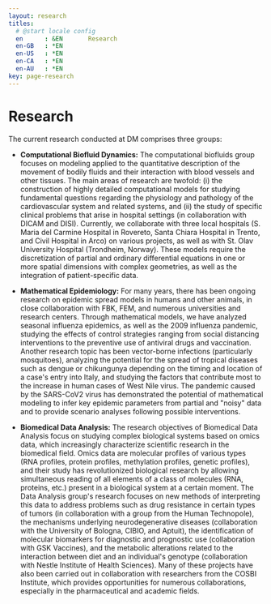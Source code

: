 ```yaml
---
layout: research
titles:
  # @start locale config
  en      : &EN       Research
  en-GB   : *EN
  en-US   : *EN
  en-CA   : *EN
  en-AU   : *EN
key: page-research
---
```


# Research

The current research conducted at DM comprises three groups:
- **Computational Biofluid Dynamics:**
  The computational biofluids group focuses on modeling applied to the quantitative description of the movement of bodily fluids and their interaction with blood vessels and other tissues. The main areas of research are twofold: (i) the construction of highly detailed computational models for studying fundamental questions regarding the physiology and pathology of the cardiovascular system and related systems, and (ii) the study of specific clinical problems that arise in hospital settings (in collaboration with DICAM and DISI). Currently, we collaborate with three local hospitals (S. Maria del Carmine Hospital in Rovereto, Santa Chiara Hospital in Trento, and Civil Hospital in Arco) on various projects, as well as with St. Olav University Hospital (Trondheim, Norway). These models require the discretization of partial and ordinary differential equations in one or more spatial dimensions with complex geometries, as well as the integration of patient-specific data.

- **Mathematical Epidemiology:**
  For many years, there has been ongoing research on epidemic spread models in humans and other animals, in close collaboration with FBK, FEM, and numerous universities and research centers. Through mathematical models, we have analyzed seasonal influenza epidemics, as well as the 2009 influenza pandemic, studying the effects of control strategies ranging from social distancing interventions to the preventive use of antiviral drugs and vaccination. Another research topic has been vector-borne infections (particularly mosquitoes), analyzing the potential for the spread of tropical diseases such as dengue or chikungunya depending on the timing and location of a case's entry into Italy, and studying the factors that contribute most to the increase in human cases of West Nile virus. The pandemic caused by the SARS-CoV2 virus has demonstrated the potential of mathematical modeling to infer key epidemic parameters from partial and "noisy" data and to provide scenario analyses following possible interventions.

- **Biomedical Data Analysis:**
  The research objectives of Biomedical Data Analysis focus on studying complex biological systems based on omics data, which increasingly characterize scientific research in the biomedical field. Omics data are molecular profiles of various types (RNA profiles, protein profiles, methylation profiles, genetic profiles), and their study has revolutionized biological research by allowing simultaneous reading of all elements of a class of molecules (RNA, proteins, etc.) present in a biological system at a certain moment. The Data Analysis group's research focuses on new methods of interpreting this data to address problems such as drug resistance in certain types of tumors (in collaboration with a group from the Human Technopole), the mechanisms underlying neurodegenerative diseases (collaboration with the University of Bologna, CIBIO, and Aptuit), the identification of molecular biomarkers for diagnostic and prognostic use (collaboration with GSK Vaccines), and the metabolic alterations related to the interaction between diet and an individual's genotype (collaboration with Nestle Institute of Health Sciences). Many of these projects have also been carried out in collaboration with researchers from the COSBI Institute, which provides opportunities for numerous collaborations, especially in the pharmaceutical and academic fields.